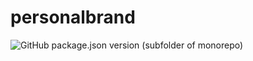# personalbrand

![GitHub package.json version (subfolder of monorepo)](https://img.shields.io/github/package-json/v/leslieldb/personalbrand?style=for-the-badge&label=%23ffffff&labelColor=%23ac4ae8&color=%23ae4bc4)
